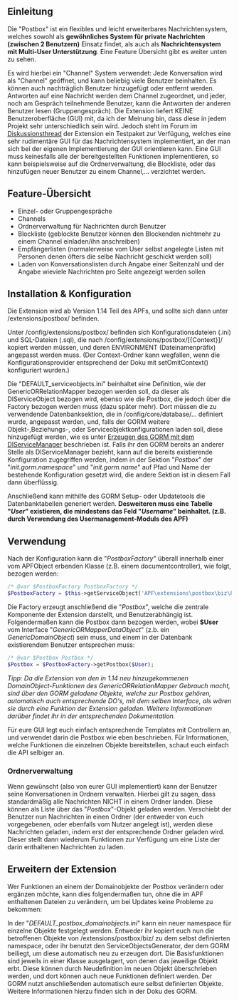 ## Einleitung

Die "Postbox" ist ein flexibles und leicht erweiterbares
Nachrichtensystem, welches sowohl als **gewöhnliches System für private
Nachrichten (zwischen 2 Benutzern)** Einsatz findet, als auch als
**Nachrichtensystem mit Multi-User Unterstützung**. Eine Feature
Übersicht gibt es weiter unten zu sehen.

Es wird hierbei ein "Channel" System verwendet: Jede Konversation wird
als "Channel" geöffnet, und kann beliebig viele Benutzer beinhalten. Es
können auch nachträglich Benutzer hinzugefügt oder entfernt werden.
Antworten auf eine Nachricht werden dem Channel zugeordnet, und jeder,
noch am Gespräch teilnehmende Benutzer, kann die Antworten der anderen
Benutzer lesen (Gruppengespräch). Die Extension liefert KEINE
Benutzeroberfläche (GUI) mit, da ich der Meinung bin, dass diese in
jedem Projekt sehr unterschiedlich sein wird. Jedoch steht im Forum im
[Diskussionsthread](http://forum.adventure-php-framework.org/de/viewtopic.php?f=5&t=584&start=60#p6111)
der Extension ein Testpaket zur Verfügung, welches eine sehr rudimentäre
GUI für das Nachrichtensystem implementiert, an der man sich bei der
eigenen Implementierung der GUI orientieren kann. Eine GUI muss
keinesfalls alle der bereitgestellten Funktionen implementieren, so kann
beispielsweise auf die Ordnerverwaltung, die Blockliste, oder das
hinzufügen neuer Benutzer zu einem Channel,... verzichtet werden.

## Feature-Übersicht

-   Einzel- oder Gruppengespräche
-   Channels
-   Ordnerverwaltung für Nachrichten durch Benutzer
-   Blockliste (geblockte Benutzer können den Blockenden nichtmehr zu
    einem Channel einladen/ihn anschreiben)
-   Empfängerlisten (normalerweise vom User selbst angelegte Listen mit
    Personen denen öfters die selbe Nachricht geschickt werden soll)
-   Laden von Konversationslisten durch Angabe einer Seitenzahl und der
    Angabe wieviele Nachrichten pro Seite angezeigt werden sollen

## Installation & Konfiguration

Die Extension wird ab Version 1.14 Teil des APFs, und sollte sich dann
unter /extensions/postbox/ befinden.

Unter /config/extensions/postbox/ befinden sich Konfigurationsdateien
(.ini) und SQL-Dateien (.sql), die nach
/config/extensions/postbox/\[{Context}\]/ kopiert werden müssen, und
deren ENVIRONMENT (Dateinamenpräfix) angepasst werden muss. (Der
Context-Ordner kann wegfallen, wenn die Konfigurationsprovider
entsprechend der Doku mit setOmitContext() konfiguriert wurden.)

Die "DEFAULT_serviceobjects.ini" beinhaltet eine Definition, wie der
GenericORRelationMapper bezogen werden soll, da dieser als
DIServiceObject bezogen wird, ebenso wie die Postbox, die jedoch über
die Factory bezogen werden muss (dazu später mehr). Dort müssen die zu
verwendende Datenbanksektion, die in /config/core/database/... definiert
wurde, angepasst werden, und, falls der GORM weitere
Objekt-,Beziehungs-, oder Serviceobjektkonfigurationen laden soll, diese
hinzugefügt werden, wie es unter [Erzeugen des GORM mit dem
DIServiceManager](/Erzeugen_des_GORM_mit_dem_DIServiceManager "wikilink")
beschrieben ist. Falls ihr den GORM bereits an anderer Stelle als
DIServiceManager bezieht, kann auf die bereits existierende
Konfiguration zugegriffen werden, indem in der Sektion "*Postbox*" der
"*init.gorm.namespace*" und "*init.gorm.name*" auf Pfad und Name der
bestehende Konfiguration gesetzt wird, die andere Sektion ist in diesem
Fall dann überflüssig.

Anschließend kann mithilfe des GORM Setup- oder Updatetools die
Datenbanktabellen generiert werden. **Desweiteren muss eine Tabelle
"*User*" existieren, die mindestens das Feld "*Username*" beinhaltet.
(z.B. durch Verwendung des Usermanagement-Moduls des APF)**

## Verwendung

Nach der Konfiguration kann die "*PostboxFactory*" überall innerhalb
einer vom APFObject erbenden Klasse (z.B. einem documentcontroller), wie
folgt, bezogen werden:

``` php
/* @var $PostboxFactory PostboxFactory */
$PostboxFactory = $this->getServiceObject('APF\extensions\postbox\biz\PostboxFactory');
```

Die Factory erzeugt anschließend die "*Postbox*", welche die zentrale
Komponente der Extension darstellt, und Benutzerabhängig ist.
Folgendermaßen kann die Postbox dann bezogen werden, wobei **$User** vom
Interface "*GenericORMapperDataObject*" (z.b. ein *GenericDomainObject*)
sein muss, und einem in der Datenbank existierendem Benutzer entsprechen
muss:

``` php
/* @var $Postbox Postbox */
$Postbox = $PostboxFactory->getPostbox($User);
```

*Tipp: Da die Extension von den in 1.14 neu hinzugekommenen
DomainObject-Funktionen des GenericORRelationMapper Gebrauch macht, sind
über den GORM geladene Objekte, welche zur Postbox gehören, automatisch
auch entsprechende DO's, mit dem selben Interface, als wären sie durch
eine Funktion der Extension geladen. Weitere Informationen darüber
findet ihr in der entsprechenden Dokumentation.*

Für eure GUI legt euch einfach entsprechende Templates mit Controllern
an, und verwendet darin die Postbox wie eben beschrieben. Für
Informationen, welche Funktionen die einzelnen Objekte bereitstellen,
schaut euch einfach die API selbiger an.

### Ordnerverwaltung

Wenn gewünscht (also von eurer GUI implementiert) kann der Benutzer
seine Konversationen in Ordnern verwalten. Hierbei gilt zu sagen, dass
standardmäßig alle Nachrichten NICHT in einem Ordner landen. Diese
können als Liste über das "*Postbox*"-Objekt geladen werden. Verschiebt
der Benutzer nun Nachrichten in einen Ordner (der entweder von euch
vorgegebenen, oder ebenfalls vom Nutzer angelegt ist), werden diese
Nachrichten geladen, indem erst der entsprechende Ordner geladen wird.
Dieser stellt dann wiederum Funktionen zur Verfügung um eine Liste der
darin enthaltenen Nachrichten zu laden.

## Erweitern der Extension

Wer Funktionen an einem der Domainobjekte der Postbox verändern oder
ergänzen möchte, kann dies folgendermaßen tun, ohne die im APF
enthaltenen Dateien zu verändern, um bei Updates keine Probleme zu
bekommen:

In der "*DEFAULT_postbox_domainobjects.ini*" kann ein neuer namespace
für einzelne Objekte festgelegt werden. Entweder ihr kopiert euch nun
die betroffenen Objekte von /extensions/postbox/biz/ zu dem selbst
definierten namespace, oder ihr benutzt den ServiceObjectsGenerator, der
dem GORM beiliegt, um diese automatisch neu zu erzeugen dort. Die
Basisfunktionen sind jeweils in einer Klasse ausgelagert, von denen das
jeweilige Objekt erbt. Diese können durch Neudefinition im neuen Objekt
überschrieben werden, und dort können auch neue Funktionen definiert
werden. Der GORM nutzt anschließenden automatisch eure selbst
definierten Objekte. Weitere Informationen hierzu finden sich in der
Doku des GORM.